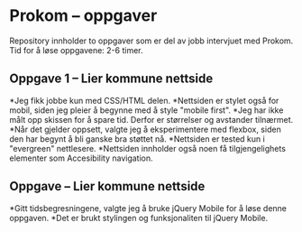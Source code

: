 Prokom – oppgaver
============================================================
Repository innholder to oppgaver som er del av jobb intervjuet med Prokom.
Tid for å løse oppgavene: 2-6 timer.

Oppgave 1 – Lier kommune nettside
----------------------------------
*Jeg fikk jobbe kun med CSS/HTML delen.
*Nettsiden er stylet også for mobil, siden jeg pleier å begynne med å style "mobile first".
*Jeg har ikke målt opp skissen for å spare tid. Derfor er størrelser og avstander tilnærmet.
*Når det gjelder oppsett, valgte jeg å eksperimentere med flexbox, siden den har begynt å bli ganske bra støttet nå.
*Nettsiden er tested kun i "evergreen" nettlesere.
*Nettsiden innholder også noen få tilgjengelighets elementer som Accesibility navigation.

Oppgave  – Lier kommune nettside
----------------------------------
*Gitt tidsbegresningene, valgte jeg å bruke jQuery Mobile for å løse denne oppgaven. 
*Det er brukt stylingen og funksjonaliten til jQuery Mobile.


